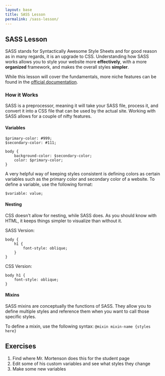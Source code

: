 ```yaml
---
layout: base
title: SASS Lesson
permalink: /sass-lesson/
---
```


## SASS Lesson
SASS stands for Syntactically Awesome Style Sheets and for good reason as in many regards, it is an upgrade to CSS. Understanding how SASS works allows you to style your website more **effectively**, with a more **organized** framework, and makes the overall styles **simpler**.

While this lesson will cover the fundamentals, more niche features can be found in the <a href="https://sass-lang.com/" target="_blank">official documentation</a>. 

### How it Works
SASS is a preprocessor, meaning it will take your SASS file, process it, and convert it into a CSS file that can be used by the actual site. Working with SASS allows for a couple of nifty features.

#### Variables
```
$primary-color: #999;
$secondary-color: #111;

body {
    background-color: $secondary-color;
    color: $primary-color;
}
```

A very helpful way of keeping styles consistent is defining colors as certain variables such as the primary color and secondary color of a website. To define a variable, use the following format:

```
$variable: value;
```

#### Nesting
CSS doesn't allow for nesting, while SASS does. As you should know with HTML, it keeps things simpler to visualize than without it.

SASS Version:
```
body {
    h1 {
        font-style: oblique;
    }
}
```

CSS Version:
```
body h1 {
    font-style: oblique;
}
```

#### Mixins
SASS mixins are conceptually the functions of SASS. They allow you to define multiple styles and reference them when you want to call those specific styles.

To define a mixin, use the following syntax: `@mixin mixin-name {styles here}`


## Exercises
1. Find where Mr. Mortenson does this for the student page
2. Edit some of his custom variables and see what styles they change
3. Make some new variables